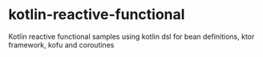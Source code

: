 # kotlin-reactive-functional
Kotlin reactive functional samples using kotlin dsl for bean definitions, ktor framework, kofu and coroutines
